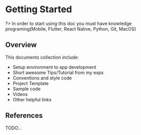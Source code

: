 # Getting Started

?> In order to start using this doc you must have knowledge programing(Mobile, Flutter, React Native, Python, Git, MacOS)

## Overview

This documents collection include:

- Setup environment to app development
- Short awesome Tips/Tutorial from my exps
- Conventions and style code
- Project Template
- Sample code
- Videos
- Other helpful links

## References

TODO...